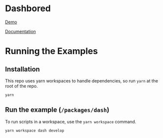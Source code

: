 # Dashbored

[Demo](http://localhost:8000)

[Documentation](/docs)

# Running the Examples

## Installation

This repo uses yarn workspaces to handle dependencies, so run `yarn`
at the root of the repo.

```shell
yarn
```

## Run the example (`/packages/dash`)

To run scripts in a workspace, use the `yarn workspace` command.

```shell
yarn workspace dash develop
```
